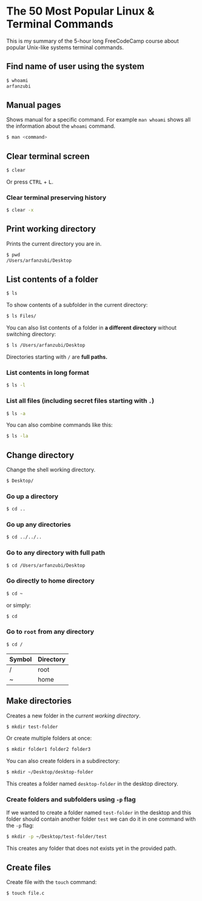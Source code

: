 # The 50 Most Popular Linux & Terminal Commands

This is my summary of the 5-hour long FreeCodeCamp course about popular Unix-like systems terminal commands.

## Find name of user using the system

```zsh
$ whoami
arfanzubi
```

## Manual pages

Shows manual for a specific command. For example `man whoami` shows all the information about the `whoami` command.

```zsh
$ man <command>
```

## Clear terminal screen

```zsh
$ clear
```

Or press <kbd>CTRL</kbd> + <kbd>L</kbd>.

### Clear terminal preserving history

```zsh
$ clear -x
```

## Print working directory

Prints the current directory you are in.

```zsh
$ pwd
/Users/arfanzubi/Desktop
```

## List contents of a folder

```zsh
$ ls
```

To show contents of a subfolder in the current directory:

```zsh
$ ls Files/
```

You can also list contents of a folder in **a different directory** without switching directory:

```zsh
$ ls /Users/arfanzubi/Desktop
```

Directories starting with `/` are **full paths.**

### List contents in long format

```zsh
$ ls -l
```

### List all files (including secret files starting with `.`)

```zsh
$ ls -a
```

You can also combine commands like this:

```zsh
$ ls -la
```

## Change directory

Change the shell working directory.

```zsh
$ Desktop/
```

### Go up a directory

```zsh
$ cd ..
```

### Go up any directories

```zsh
$ cd ../../..
```

### Go to any directory with full path

```zsh
$ cd /Users/arfanzubi/Desktop
```

### Go directly to home directory

```zsh
$ cd ~
```

or simply:

```zsh
$ cd
```

### Go to `root` from any directory

```zsh
$ cd /
```

| Symbol | Directory |
| ------ | --------- |
| /      | root      |
| ~      | home      |

## Make directories

Creates a new folder in the _current working directory_.

```zsh
$ mkdir test-folder
```

Or create multiple folders at once:

```zsh
$ mkdir folder1 folder2 folder3
```

You can also create folders in a subdirectory:

```zsh
$ mkdir ~/Desktop/desktop-folder
```

This creates a folder named `desktop-folder` in the desktop directory.

### Create folders and subfolders using `-p` flag

If we wanted to create a folder named `test-folder` in the desktop and this folder should contain another folder `test` we can do it in one command with the `-p` flag:

```zsh
$ mkdir -p ~/Desktop/test-folder/test
```

This creates any folder that does not exists yet in the provided path.

## Create files

Create file with the `touch` command:

```zsh
$ touch file.c
```
